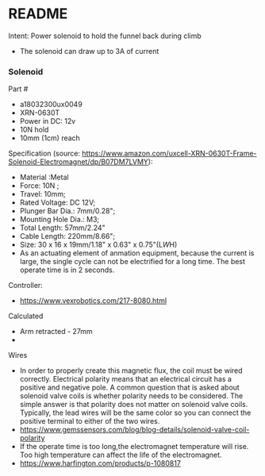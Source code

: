 # README

Intent: Power solenoid to hold the funnel back during climb
- The solenoid can draw up to 3A of current

### Solenoid 

Part #
- a18032300ux0049
- XRN-0630T 
- Power in DC: 12v
- 10N hold
- 10mm (1cm) reach

Specification (source: https://www.amazon.com/uxcell-XRN-0630T-Frame-Solenoid-Electromagnet/dp/B07DM7LVMY):
- Material :Metal
- Force: 10N ;
- Travel: 10mm;
- Rated Voltage: DC 12V;
- Plunger Bar Dia.: 7mm/0.28";
- Mounting Hole Dia.: M3;
- Total Length: 57mm/2.24"
- Cable Length: 220mm/8.66";
- Size: 30 x 16 x 19mm/1.18" x 0.63" x 0.75"(L*W*H)
- As an actuating element of anmation equipment, because the current is large, the single cycle can not be electrified for a long time. The best operate time is in 2 seconds. 

Controller:
- https://www.vexrobotics.com/217-8080.html

Calculated
- Arm retracted - 27mm
- 

Wires
- In order to properly create this magnetic flux, the coil must be wired correctly. Electrical polarity means that an electrical circuit has a positive and negative pole. A common question that is asked about solenoid valve coils is whether polarity needs to be considered. The simple answer is that polarity does not matter on solenoid valve coils. Typically, the lead wires will be the same color so you can connect the positive terminal to either of the two wires.   
- https://www.gemssensors.com/blog/blog-details/solenoid-valve-coil-polarity
- If the operate time is too long,the electromagnet temperature will rise. Too high temperature can affect the life of the electromagnet.
- https://www.harfington.com/products/p-1080817 